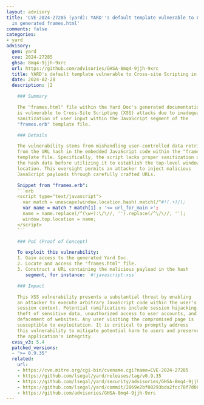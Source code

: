 ```yaml
---
layout: advisory
title: 'CVE-2024-27285 (yard): YARD''s default template vulnerable to Cross-site Scripting
  in generated frames.html'
comments: false
categories:
- yard
advisory:
  gem: yard
  cve: 2024-27285
  ghsa: 8mq4-9jjh-9xrc
  url: https://github.com/advisories/GHSA-8mq4-9jjh-9xrc
  title: YARD's default template vulnerable to Cross-site Scripting in generated frames.html
  date: 2024-02-28
  description: |2

    ### Summary

    The "frames.html" file within the Yard Doc's generated documentation
    is vulnerable to Cross-Site Scripting (XSS) attacks due to inadequate
    sanitization of user input within the JavaScript segment of the
    "frames.erb" template file.

    ### Details

    The vulnerability stems from mishandling user-controlled data retrieved
    from the URL hash in the embedded JavaScript code within the "frames.erb"
    template file. Specifically, the script lacks proper sanitization of
    the hash data before utilizing it to establish the top-level window's
    location. This oversight permits an attacker to inject malicious
    JavaScript payloads through carefully crafted URLs.

    Snippet from "frames.erb":
    ```erb
    <script type="text/javascript">
      var match = unescape(window.location.hash).match(/^#!(.+)/);
      var name = match ? match[1] : '<= url_for_main >';
      name = name.replace(/^(\w+):\/\//, '').replace(/^\/\//, '');
      window.top.location = name;
    </script>
    ```

    ### PoC (Proof of Concept)

    To exploit this vulnerability:
    1. Gain access to the generated Yard Doc.
    2. Locate and access the "frames.html" file.
    3. Construct a URL containing the malicious payload in the hash
       segment, for instance: `#!javascript:xss`

    ### Impact

    This XSS vulnerability presents a substantial threat by enabling
    an attacker to execute arbitrary JavaScript code within the user's
    session context. Potential ramifications include session hijacking,
    theft of sensitive data, unauthorized access to user accounts, and
    defacement of websites. Any user visiting the compromised page is
    susceptible to exploitation. It is critical to promptly address
    this vulnerability to mitigate potential harm to users and preserve
    the application's integrity.
  cvss_v3: 5.4
  patched_versions:
  - ">= 0.9.35"
  related:
    url:
    - https://cve.mitre.org/cgi-bin/cvename.cgi?name=CVE-2024-27285
    - https://github.com/lsegal/yard/releases/tag/v0.9.35
    - https://github.com/lsegal/yard/security/advisories/GHSA-8mq4-9jjh-9xrc
    - https://github.com/lsegal/yard/commit/2069e2bf08293bda2fcc78f7d0698af6354054be
    - https://github.com/advisories/GHSA-8mq4-9jjh-9xrc
---
```

